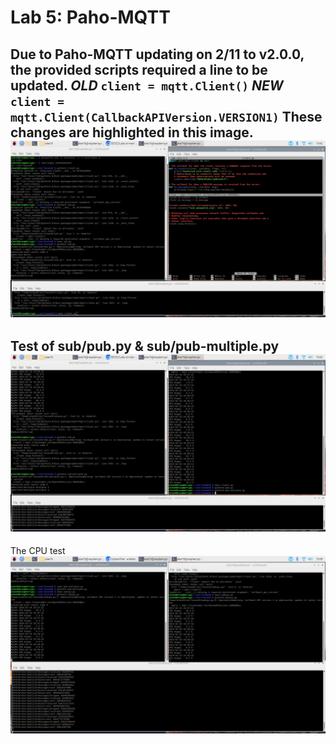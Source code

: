 # Lab 5: Paho-MQTT

Due to Paho-MQTT updating on 2/11 to v2.0.0, the provided scripts required a line to be updated.
*OLD* ``` client = mqtt.Client() ```
*NEW* ``` client = mqtt.Client(CallbackAPIVersion.VERSION1) ```
These changes are highlighted in this image.
![](Screenshots/lab5_1.png)
---
Test of sub/pub.py & sub/pub-multiple.py
![](Screenshots/lab5_2.png)
---
The CPU test
![](Screenshots/lab5_3.png)
